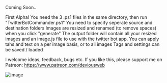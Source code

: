 Coming Soon..



First Alpha!
You need the 3 .ps1 files in the same directory, then run "TwitterBotCommander.ps1"
You need to specify seperate source and destination folders
Images are resized and renamed (to remove spaces) when you click "generate"
The output folder will contain all your resized images and an image.js file to use with the twitter bot app.
You can apply tahs and text on a per image basis, or to all images
Tags and settings can be saved / loaded

I welcome ideas, feedback, bugs etc.
If you like this, please support me on Patreon: https://www.patreon.com/deviousweb

![image](https://user-images.githubusercontent.com/5197831/114541458-aa17ca00-9c4e-11eb-8e9d-63a39ffbe2cc.png)

